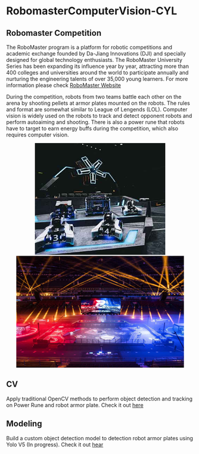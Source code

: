 # RobomasterComputerVision-CYL

## Robomaster Competition
The RoboMaster program is a platform for robotic competitions and academic exchange founded by Da-Jiang Innovations (DJI) and specially designed for global technology enthusiasts. The RoboMaster University Series has been expanding its influence year by year, attracting more than 400 colleges and universities around the world to participate annually and nurturing the engineering talents of over 35,000 young learners. For more information please check [RoboMaster Website](https://www.robomaster.com/en-US)

During the competition, robots from two teams battle each other on the arena by shooting pellets at armor plates mounted on the robots. The rules and format are somewhat similar to League of Lengends (LOL). Computer vision is widely used on the robots to track and detect opponent robots and perform autoaiming and shooting. There is also a power rune that robots have to target to earn energy buffs during the competition, which also requires computer vision.

<p align="center">
  <img src="demo/arena.jpg" height="300" width="350" > <img src="demo/arena2.jpg" height="300" width="450" > 
</p>

## CV
Apply traditional OpenCV methods to perform object detection and tracking on Power Rune and robot armor plate. Check it out [here](https://github.com/YileAllenChen1/RobomasterComputerVision-CYL/tree/main/CV)

## Modeling
Build a custom object detection model to detection robot armor plates using Yolo V5 (In progress). Check it out [hear](https://github.com/YileAllenChen1/RobomasterComputerVision-CYL/tree/main/modeling)